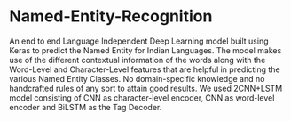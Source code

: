 # Named-Entity-Recognition
An end to end Language Independent  Deep Learning model built using Keras to predict the Named Entity for Indian Languages. The model makes use of the different contextual information of the words along with the Word-Level and Character-Level features that are helpful in predicting the various Named Entity Classes. No domain-specific knowledge and no handcrafted rules of any sort to attain good results. We used 2CNN+LSTM model consisting of CNN as character-level encoder, CNN as word-level encoder and BiLSTM as the Tag Decoder.
